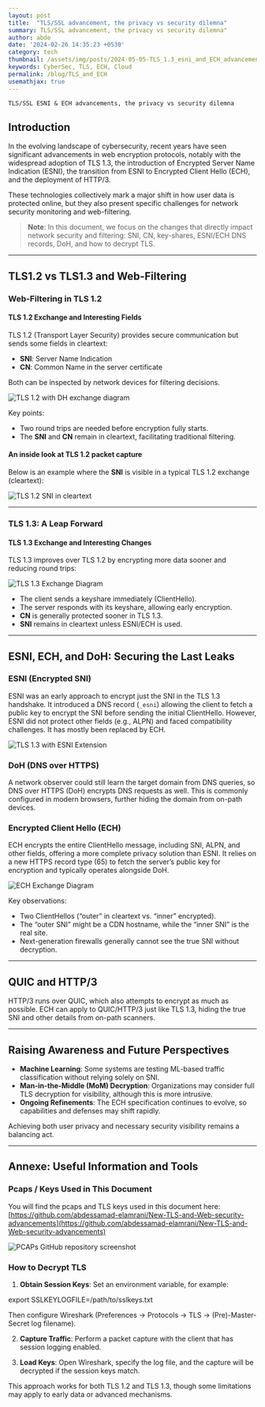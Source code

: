 ```yaml
---
layout: post
title:  "TLS/SSL advancement, the privacy vs security dilemna"
summary: TLS/SSL advancement, the privacy vs security dilemna"
author: abde
date: '2024-02-26 14:35:23 +0530'
category: tech
thumbnail: /assets/img/posts/2024-05-05-TLS_1.3_esni_and_ECH_advancements/TLS-and-ECH.png
keywords: CyberSec, TLS, ECH, Cloud
permalink: /blog/TLS_and_ECH
usemathjax: true
---
```


`TLS/SSL ESNI & ECH advancements, the privacy vs security dilemna`

## Introduction

In the evolving landscape of cybersecurity, recent years have seen significant
advancements in web encryption protocols, notably with the widespread adoption of
TLS 1.3, the introduction of Encrypted Server Name Indication (ESNI), the transition
from ESNI to Encrypted Client Hello (ECH), and the deployment of HTTP/3.

These technologies collectively mark a major shift in how user data is protected online,
but they also present specific challenges for network security monitoring and web-filtering.

> **Note**: In this document, we focus on the changes that directly impact network 
> security and filtering: SNI, CN, key-shares, ESNI/ECH DNS records, DoH, and how to 
> decrypt TLS.

---

## TLS1.2 vs TLS1.3 and Web-Filtering

### Web-Filtering in TLS 1.2

#### TLS 1.2 Exchange and Interesting Fields

TLS 1.2 (Transport Layer Security) provides secure communication but sends some
fields in cleartext:

- **SNI**: Server Name Indication  
- **CN**: Common Name in the server certificate  

Both can be inspected by network devices for filtering decisions.

<img src="{{site.baseurl}}/assets/img/posts/2024-05-05-TLS_1.3_esni_and_ECH_advancements/TLS-11.2-with-DH.png" style="max-width: 400px;" alt="TLS 1.2 with DH exchange diagram">

Key points:

- Two round trips are needed before encryption fully starts.  
- The **SNI** and **CN** remain in cleartext, facilitating traditional filtering.

#### An inside look at TLS 1.2 packet capture

Below is an example where the **SNI** is visible in a typical TLS 1.2 exchange (cleartext):

<img src="{{site.baseurl}}/assets/img/posts/2024-05-05-TLS_1.3_esni_and_ECH_advancements/TLS1.2-SNI-cleartext-wireshark.png" style="max-width: 400px;" alt="TLS 1.2 SNI in cleartext">

---

### TLS 1.3: A Leap Forward

#### TLS 1.3 Exchange and Interesting Changes

TLS 1.3 improves over TLS 1.2 by encrypting more data sooner and reducing round trips:

<img src="{{site.baseurl}}/assets/img/posts/2024-05-05-TLS_1.3_esni_and_ECH_advancements/TLS1.3-exchange.png" style="max-width: 400px;" alt="TLS 1.3 Exchange Diagram">

- The client sends a keyshare immediately (ClientHello).  
- The server responds with its keyshare, allowing early encryption.  
- **CN** is generally protected sooner in TLS 1.3.  
- **SNI** remains in cleartext unless ESNI/ECH is used.  

---

## ESNI, ECH, and DoH: Securing the Last Leaks

### ESNI (Encrypted SNI)

ESNI was an early approach to encrypt just the SNI in the TLS 1.3 handshake. It introduced
a DNS record (`_esni`) allowing the client to fetch a public key to encrypt the SNI 
before sending the initial ClientHello. However, ESNI did not protect other fields (e.g., ALPN) 
and faced compatibility challenges. It has mostly been replaced by ECH.

<img src="{{site.baseurl}}/assets/img/posts/2024-05-05-TLS_1.3_esni_and_ECH_advancements/TLS1.3-with-ESNI.png" style="max-width: 400px;" alt="TLS 1.3 with ESNI Extension">

### DoH (DNS over HTTPS)

A network observer could still learn the target domain from DNS queries, so DNS over
HTTPS (DoH) encrypts DNS requests as well. This is commonly configured in modern
browsers, further hiding the domain from on-path devices.

### Encrypted Client Hello (ECH)

ECH encrypts the entire ClientHello message, including SNI, ALPN, and other fields, 
offering a more complete privacy solution than ESNI. It relies on a new HTTPS record 
type (65) to fetch the server’s public key for encryption and typically operates alongside DoH.

<img src="{{site.baseurl}}/assets/img/posts/2024-05-05-TLS_1.3_esni_and_ECH_advancements/ECH-exchange.png" style="max-width: 400px;" alt="ECH Exchange Diagram">

Key observations:

- Two ClientHellos (“outer” in cleartext vs. “inner” encrypted).  
- The “outer SNI” might be a CDN hostname, while the “inner SNI” is the real site.  
- Next-generation firewalls generally cannot see the true SNI without decryption.  

---

## QUIC and HTTP/3

HTTP/3 runs over QUIC, which also attempts to encrypt as much as possible. ECH can
apply to QUIC/HTTP/3 just like TLS 1.3, hiding the true SNI and other details from
on-path scanners.

---

## Raising Awareness and Future Perspectives

- **Machine Learning**: Some systems are testing ML-based traffic classification without relying solely on SNI.  
- **Man-in-the-Middle (MoM) Decryption**: Organizations may consider full TLS decryption for visibility, although this is more intrusive.  
- **Ongoing Refinements**: The ECH specification continues to evolve, so capabilities and defenses may shift rapidly.

Achieving both user privacy and necessary security visibility remains a balancing act.

---

## Annexe: Useful Information and Tools

### Pcaps / Keys Used in This Document

You will find the pcaps and TLS keys used in this document here:
[https://github.com/abdessamad-elamrani/New-TLS-and-Web-security-advancements](https://github.com/abdessamad-elamrani/New-TLS-and-Web-security-advancements)

<img src="{{site.baseurl}}/assets/img/posts/2024-05-05-TLS_1.3_esni_and_ECH_advancements/pcaps-github.png" style="max-width: 400px;" alt="PCAPs GitHub repository screenshot">

### How to Decrypt TLS

1. **Obtain Session Keys**: Set an environment variable, for example:

export SSLKEYLOGFILE=/path/to/sslkeys.txt

Then configure Wireshark (Preferences → Protocols → TLS → (Pre)-Master-Secret log filename).  

2. **Capture Traffic**: Perform a packet capture with the client that has session logging enabled.  

3. **Load Keys**: Open Wireshark, specify the log file, and the capture will be decrypted if the session keys match.  

This approach works for both TLS 1.2 and TLS 1.3, though some limitations may apply to early data or advanced mechanisms.